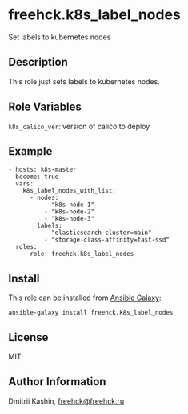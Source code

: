 freehck.k8s_label_nodes
=========

Set labels to kubernetes nodes

Description
-----------

This role just sets labels to kubernetes nodes.

Role Variables
--------------

`k8s_calico_ver`: version of calico to deploy

Example
-------

    - hosts: k8s-master
      become: true
      vars:
        k8s_label_nodes_with_list:
          - nodes:
              - "k8s-node-1"
              - "k8s-node-2"
              - "k8s-node-3"
            labels:
              - "elasticsearch-cluster=main"
              - "storage-class-affinity=fast-ssd"
      roles:
        - role: freehck.k8s_label_nodes

Install
-------

This role can be installed from [Ansible Galaxy](https://galaxy.ansible.com/):

`ansible-galaxy install freehck.k8s_label_nodes`

License
-------

MIT

Author Information
------------------

Dmitrii Kashin, <freehck@freehck.ru>
